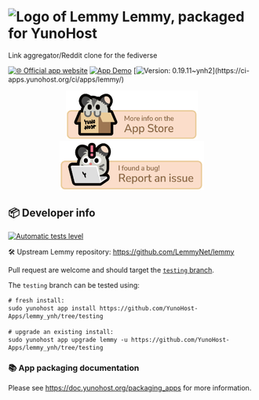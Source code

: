 <!--
N.B.: This README was automatically generated by <https://github.com/YunoHost/apps_tools/blob/main/readme_generator>
It shall NOT be edited by hand.
-->

<h1>
  <img src="https://raw.githubusercontent.com/YunoHost/apps/main/logos/lemmy.png" width="32px" alt="Logo of Lemmy">
  Lemmy, packaged for YunoHost
</h1>

Link aggregator/Reddit clone for the fediverse

[![🌐 Official app website](https://img.shields.io/badge/Official_app_website-darkgreen?style=for-the-badge)](https://join-lemmy.org/)
[![App Demo](https://img.shields.io/badge/App_Demo-blue?style=for-the-badge)](https://lemmy.ml/)
[![Version: 0.19.11~ynh2](https://img.shields.io/badge/Version-0.19.11~ynh2-rgba(0,150,0,1)?style=for-the-badge)](https://ci-apps.yunohost.org/ci/apps/lemmy/)

<div align="center">
<a href="https://apps.yunohost.org/app/lemmy"><img height="100px" src="https://github.com/YunoHost/yunohost-artwork/raw/refs/heads/main/badges/neopossum-badges/badge_more_info_on_the_appstore.svg"/></a>
<a href="https://github.com/YunoHost-Apps/lemmy_ynh/issues"><img height="100px" src="https://github.com/YunoHost/yunohost-artwork/raw/refs/heads/main/badges/neopossum-badges/badge_report_an_issue.svg"/></a>
</div>

## 📦 Developer info

[![Automatic tests level](https://apps.yunohost.org/badge/cilevel/lemmy)](https://ci-apps.yunohost.org/ci/apps/lemmy/)

🛠️ Upstream Lemmy repository: <https://github.com/LemmyNet/lemmy>

Pull request are welcome and should target the [`testing` branch](https://github.com/YunoHost-Apps/lemmy_ynh/tree/testing).

The `testing` branch can be tested using:
```
# fresh install:
sudo yunohost app install https://github.com/YunoHost-Apps/lemmy_ynh/tree/testing

# upgrade an existing install:
sudo yunohost app upgrade lemmy -u https://github.com/YunoHost-Apps/lemmy_ynh/tree/testing
```

### 📚 App packaging documentation

Please see <https://doc.yunohost.org/packaging_apps> for more information.